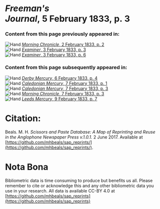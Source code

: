 # *Freeman's Journal*, 5 February 1833, p. 3  
  
### Content from this page previously appeared in:  
![Hand](http://scissorsandpaste.net/wp-content/uploads/2017/06/smallhandpointer.png) [*Morning Chronicle*, 2 February 1833, p. 2](https://mhbeals.github.io/sap_html/Morning-Chronicle/Morning-Chronicle-2-February-1833-p-2)  
![Hand](http://scissorsandpaste.net/wp-content/uploads/2017/06/smallhandpointer.png) [*Examiner*, 3 February 1833, p. 3](https://mhbeals.github.io/sap_html/Examiner/Examiner-3-February-1833-p-3)  
![Hand](http://scissorsandpaste.net/wp-content/uploads/2017/06/smallhandpointer.png) [*Examiner*, 3 February 1833, p. 6](https://mhbeals.github.io/sap_html/Examiner/Examiner-3-February-1833-p-6)  
  
### Content from this page subsequently appeared in:  
![Hand](http://scissorsandpaste.net/wp-content/uploads/2017/06/smallhandpointer.png) [*Derby Mercury*, 6 February 1833, p. 4](https://mhbeals.github.io/sap_html/Derby-Mercury/Derby-Mercury-6-February-1833-p-4)  
![Hand](http://scissorsandpaste.net/wp-content/uploads/2017/06/smallhandpointer.png) [*Caledonian Mercury*, 7 February 1833, p. 1](https://mhbeals.github.io/sap_html/Caledonian-Mercury/Caledonian-Mercury-7-February-1833-p-1)  
![Hand](http://scissorsandpaste.net/wp-content/uploads/2017/06/smallhandpointer.png) [*Caledonian Mercury*, 7 February 1833, p. 3](https://mhbeals.github.io/sap_html/Caledonian-Mercury/Caledonian-Mercury-7-February-1833-p-3)  
![Hand](http://scissorsandpaste.net/wp-content/uploads/2017/06/smallhandpointer.png) [*Morning Chronicle*, 7 February 1833, p. 3](https://mhbeals.github.io/sap_html/Morning-Chronicle/Morning-Chronicle-7-February-1833-p-3)  
![Hand](http://scissorsandpaste.net/wp-content/uploads/2017/06/smallhandpointer.png) [*Leeds Mercury*, 9 February 1833, p. 7](https://mhbeals.github.io/sap_html/Leeds-Mercury/Leeds-Mercury-9-February-1833-p-7)  


# Citation: 

Beals. M. H. *Scissors and Paste Database: A Map of Reprinting and Reuse in the Anglophone Newspaper Press v.1.0.1.* 2 June 2017. Available at [https://github.com/mhbeals/sap_reprints/](https://github.com/mhbeals/sap_reprints/). 

# Nota Bona

Bibliometric data is time consuming to produce but benefits us all. Please remember to cite or acknowledge this and any other bibliometric data you use in your research. All data is available CC-BY 4.0 at [https://github.com/mhbeals/sap_reprints](https://github.com/mhbeals/sap_reprints)